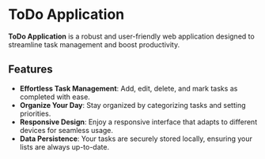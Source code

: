 # ToDo Application  

**ToDo Application** is a robust and user-friendly web application designed to streamline task management and boost productivity.

## Features

- **Effortless Task Management**: Add, edit, delete, and mark tasks as completed with ease.
- **Organize Your Day**: Stay organized by categorizing tasks and setting priorities.
- **Responsive Design**: Enjoy a responsive interface that adapts to different devices for seamless usage.
- **Data Persistence**: Your tasks are securely stored locally, ensuring your lists are always up-to-date.


